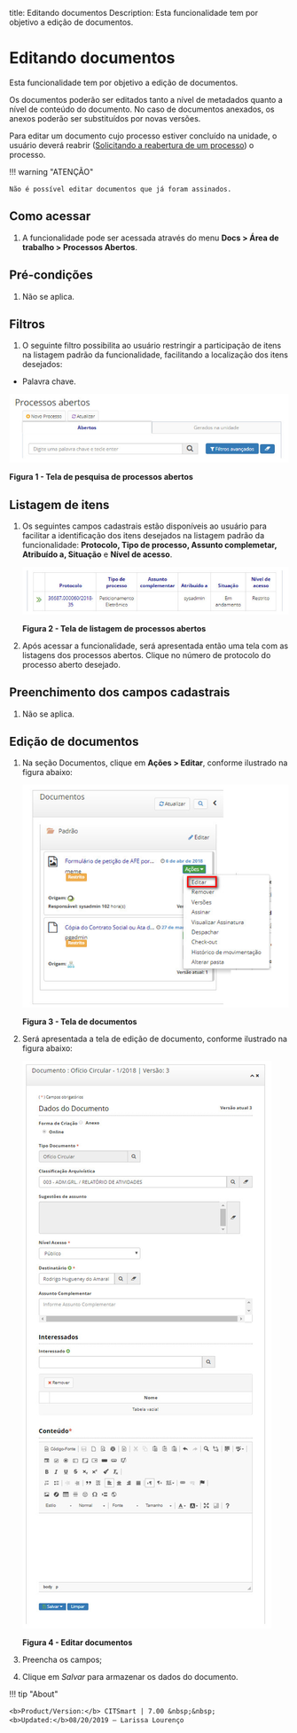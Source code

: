 title: Editando documentos
Description: Esta funcionalidade tem por objetivo a edição de documentos.
# Editando documentos

Esta funcionalidade tem por objetivo a edição de documentos.

Os documentos poderão ser editados tanto a nível de metadados quanto a nível de conteúdo do documento. No caso de documentos 
anexados, os anexos poderão ser substituídos por novas versões.

Para editar um documento cujo processo estiver concluído na unidade, o usuário deverá reabrir ([Solicitando a reabertura de um 
processo](/pt-br/citsmart-docs/user-guide/operate/reopen.html)) o processo.

!!! warning "ATENÇÃO"

    Não é possível editar documentos que já foram assinados.
    
Como acessar
----------------

1. A funcionalidade pode ser acessada através do menu **Docs > Área de trabalho > Processos Abertos**.

Pré-condições
----------------

1. Não se aplica.

Filtros
---------

1. O seguinte filtro possibilita ao usuário restringir a participação de itens na listagem padrão da funcionalidade, 
facilitando a localização dos itens desejados:

- Palavra chave.

![Pesquisa](images/editar.img1.jpg)

**Figura 1 - Tela de pesquisa de processos abertos**

Listagem de itens
--------------------

1. Os seguintes campos cadastrais estão disponíveis ao usuário para facilitar a identificação dos itens desejados na listagem 
padrão da funcionalidade: **Protocolo, Tipo de processo, Assunto complemetar, Atribuído a, Situação** e **Nível de acesso**.

    ![Listagem](images/editar.img2.jpg)
    
    **Figura 2 - Tela de listagem de processos abertos**
    
2. Após acessar a funcionalidade, será apresentada então uma tela com as listagens dos processos abertos. Clique no número de 
protocolo do processo aberto desejado.

Preenchimento dos campos cadastrais
--------------------------------------

1. Não se aplica.

Edição de documentos
-----------------------

1. Na seção Documentos, clique em **Ações > Editar**, conforme ilustrado na figura abaixo:

    ![Documentos](images/editar.img3.jpg)
    
    **Figura 3 - Tela de documentos**
    
2. Será apresentada a tela de edição de documento, conforme ilustrado na figura abaixo:

    ![Editar](images/editar.img4.jpg)
    
    **Figura 4 - Editar documentos**
    
3. Preencha os campos;

4. Clique em *Salvar* para armazenar os dados do documento.

!!! tip "About"

    <b>Product/Version:</b> CITSmart | 7.00 &nbsp;&nbsp;
    <b>Updated:</b>08/20/2019 – Larissa Lourenço












